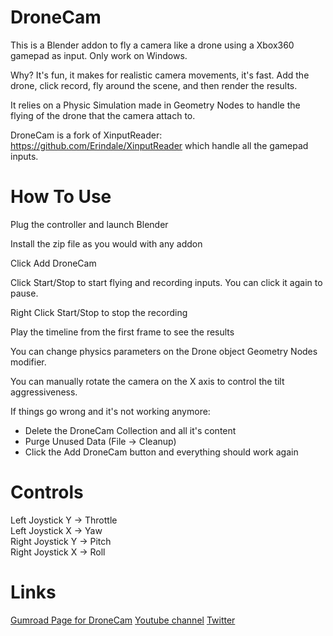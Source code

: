 # DroneCam

This is a Blender addon to fly a camera like a drone using a Xbox360 gamepad as input. Only work on Windows.

Why? It's fun, it makes for realistic camera movements, it's fast. Add the drone, click record, fly around the scene, and then render the results.

It relies on a Physic Simulation made in Geometry Nodes to handle the flying of the drone that the camera attach to.

DroneCam is a fork of XinputReader: https://github.com/Erindale/XinputReader which handle all the gamepad inputs. 

# How To Use

Plug the controller and launch Blender

Install the zip file as you would with any addon

Click Add DroneCam

Click Start/Stop to start flying and recording inputs. You can click it again to pause.

Right Click Start/Stop to stop the recording

Play the timeline from the first frame to see the results

You can change physics parameters on the Drone object Geometry Nodes modifier.

You can manually rotate the camera on the X axis to control the tilt aggressiveness.

If things go wrong and it's not working anymore:
- Delete the DroneCam Collection and all it's content
- Purge Unused Data (File -> Cleanup)
- Click the Add DroneCam button and everything should work again

# Controls

Left Joystick Y -> Throttle  
Left Joystick X -> Yaw  
Right Joystick Y -> Pitch  
Right Joystick X -> Roll  

# Links

[Gumroad Page for DroneCam](https://globglob.gumroad.com/l/dronecam-blender-addon)
[Youtube channel](https://www.youtube.com/@globglob3D)
[Twitter](https://x.com/globglob3D)

